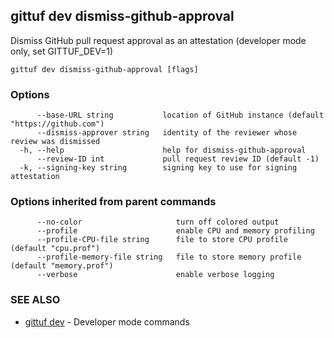 ## gittuf dev dismiss-github-approval

Dismiss GitHub pull request approval as an attestation (developer mode only, set GITTUF_DEV=1)

```
gittuf dev dismiss-github-approval [flags]
```

### Options

```
      --base-URL string           location of GitHub instance (default "https://github.com")
      --dismiss-approver string   identity of the reviewer whose review was dismissed
  -h, --help                      help for dismiss-github-approval
      --review-ID int             pull request review ID (default -1)
  -k, --signing-key string        signing key to use for signing attestation
```

### Options inherited from parent commands

```
      --no-color                     turn off colored output
      --profile                      enable CPU and memory profiling
      --profile-CPU-file string      file to store CPU profile (default "cpu.prof")
      --profile-memory-file string   file to store memory profile (default "memory.prof")
      --verbose                      enable verbose logging
```

### SEE ALSO

* [gittuf dev](gittuf_dev.md)	 - Developer mode commands

